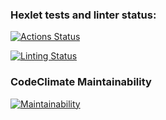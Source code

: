 ### Hexlet tests and linter status:

[![Actions Status](https://github.com/roman-mash/frontend-project-lvl1/workflows/hexlet-check/badge.svg)](https://github.com/roman-mash/frontend-project-lvl1/actions)

[![Linting Status](https://github.com/roman-mash/frontend-project-lvl1/workflows/linting/badge.svg)](https://github.com/roman-mash/frontend-project-lvl1/actions)

### CodeClimate Maintainability

[![Maintainability](https://api.codeclimate.com/v1/badges/a99a88d28ad37a79dbf6/maintainability)](https://codeclimate.com/github/codeclimate/codeclimate/maintainability)
